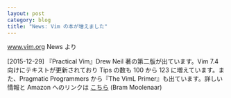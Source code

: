 ```yaml
---
layout: post
category: blog
title: "News: Vim の本が増えました"
---
```


www.vim.org News より

[2015-12-29] 『Practical Vim』Drew Neil 著の第二版が出ています。Vim 7.4 向けにテキストが更新されており Tips の数も 100 から 123 に増えています。また、Pragmatic Programmers から『The VimL Primer』も出ています。詳しい情報と Amazon へのリンクは [こちら](http://iccf-holland.org/click5.html) (Bram Moolenaar)

